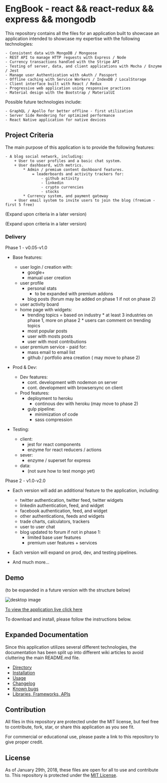 # EngBook - react && react-redux && express && mongodb

This repository contains all the files for an application built to showcase an application intended to showcase my expertise with the following technologies:

    - Consistent data with MongoDB / Mongoose
    - REST API to manage HTTP requests with Express / Node
    - Currency transactions handled with the Stripe API
    - Testing of server, data, and client applications with Mocha / Enzyme / Jest
    - Manage user Authentication with oAuth / Passport
    - Offline caching with Service Workers / IndexDB / LocalStorage
    - Client interface built with React / Redux
    - Progressive web application using responsive practices
    - Material design with the Bootstrap / MaterialUI

Possible future technologies include:

    - GraphQL / Apollo for better offline - first utilization
    - Server Side Rendering for optimized performance
    - React Native application for native devices

## Project Criteria

The main purpose of this application is to provide the following features:
    
    - A blog social network, including:
        + User to user profiles and a basic chat system.
        + User dashboard, with metrics.
            * Admin / premium content dashboard features.
                = leaderboards and activity trackers for:
                    - github activity
                    - linkedin
                    - crypto currencies
                    - stocks 
            * Currency system, and payment gateway
        + User email system to invite users to join the blog (fremium - first 5 free)

(Expand upon criteria in a later version)

(Expand upon criteria in a later version)

### Delivery

Phase 1 - v0.05-v1.0

- Base features:
    + user login / creation with:
        - google+
        - manual user creation
    + user profile
        - personal stats
            + to be expanded with premium addons
        - blog posts (forum may be added on phase 1 if not on phase 2)
    + user activity board
    + home page with widgets:
        + trending topics
            = based on industry
                * at least 3 industries on phase 1, more on phase 2
                * users can comment on trending topics
        + most popular posts
        + user with mosts posts
        + user with most contributions
    + user premium service - paid for:
        - mass email to email list
        - github / portfolio area creation ( may move to phase 2)

- Prod & Dev:
    - Dev features:
        - cont. development with nodemon on server
        - cont. development with browsersync on client
    - Prod features:
        - deployment to heroku
            - continous dev with heroku (may move to phase 2)
        - gulp pipeline:
            - minimization of code
            - sass compression

- Testing:
    - client:
        - jest for react components
        - enzyme for react reducers / actions
    - sever:
        - enzyme / superset for express 
    - data:
        - (not sure how to test mongo yet)


Phase 2 - v1.0-v2.0

- Each version will add an additional feature to the application, including:
    - twitter authentication, twitter feed, twitter widgets
    - linkedin authentication, feed, and widget
    - facebook authentication, feed, and widget
    - other authentications, feeds and widgets
    - trade charts, calculators, trackers
    - user to user chat
    - blog updated to forum if not in phase 1:
        - limited base user features
        - premium user features + services

- Each version will expand on prod, dev, and testing pipelines.
- And much more...


## Demo

(to be expanded in a future version with the structure below)

![desktop image](https://onlinedevelopers.ca/udacity/weather-app/src/img/read-me/proj5-collage.jpg)

[To view the application live click here](http://onlinedevelopers.ca/udacity/weather-app/)

To download and install, please follow the instructions below.

## Expanded Documentation

Since this application utilizes several different technologies, the documentation has been split up into different wiki articles to avoid cluttering the main README.md file.

* [Directory](https://github.com/escobard/engbook/wiki)
* [Installation](https://github.com/escobard/engbook/wiki/Installation)
* [Usage](https://github.com/escobard/engbook/wiki/Usage)
* [Changelog](https://github.com/escobard/engbook/wiki/Changelog)
* [Known bugs](https://github.com/escobard/engbook/wiki/Known-Bugs)
* [Libraries, Frameworks, APIs](https://github.com/escobard/engbook/wiki/Libraries,-Frameworks,-APIs)

## Contribution

All files in this repository are protected under the MIT license, but feel free to contribute, fork, star, or share this application as you see fit.

For commercial or educational use, please paste a link to this repository to give proper credit.

## License

As of January 29th, 2018, these files are open for all to use and contribute to. This repository is protected under the [MIT License](http://choosealicense.com/licenses/mit/).
